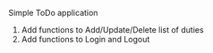 Simple ToDo application
1. Add functions to Add/Update/Delete list of duties
2. Add functions to Login and Logout
